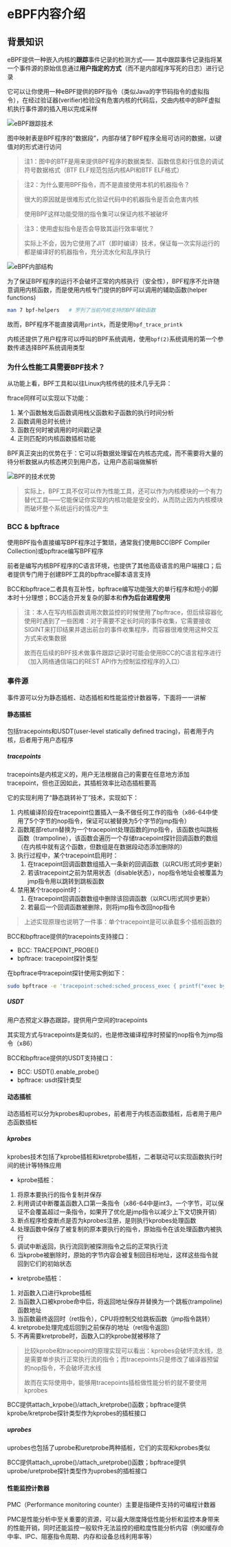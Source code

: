 # eBPF内容介绍

## 背景知识

eBPF提供一种嵌入内核的**跟踪**事件记录的检测方式——
其中跟踪事件记录指将某一个事件源的原始信息通过**用户指定的方式**（而不是内部程序写死的日志）进行记录

它可以让你使用一种eBPF提供的BPF指令（类似Java的字节码指令的虚拟指令），在经过验证器(verifier)检验没有危害内核的代码后，交由内核中的BPF虚拟机执行事件源的插入用以完成采样

![eBPF跟踪技术](../pic/1-1.jpg)

图中映射表是BPF程序的“数据段”，内部存储了BPF程序全局可访问的数据，以键值对的形式进行访问

> 注1：图中的BTF是用来提供BPF程序的数据类型、函数信息和行信息的调试符号数据格式（BTF ELF规范包括内核API和BTF ELF格式）

> 注2：为什么要用BPF指令，而不是直接使用本机的机器指令？
>
> 很大的原因就是很难形式化验证代码中的机器指令是否会危害内核
>
> 使用BPF这样功能受限的指令集可以保证内核不被破坏

> 注3：使用虚拟指令是否会导致其运行效率堪忧？
>
> 实际上不会，因为它使用了JIT（即时编译）技术，保证每一次实际运行的都是编译好的机器指令，充分流水化和乱序执行

![eBPF内部结构](../pic/1-2.jpg)

为了保证BPF程序的运行不会破坏正常的内核执行（安全性），BPF程序不允许随意调用内核函数，而是使用内核专门提供的BPF可以调用的辅助函数(helper functions)

```bash
man 7 bpf-helpers   # 罗列了当前内核支持的BPF辅助函数
```

故而，BPF程序不能直接调用`printk`，而是使用`bpf_trace_printk`

内核还提供了用户程序可以呼叫的BPF系统调用，使用`bpf(2)`系统调用的第一个参数传递选择BPF系统调用类型

### 为什么性能工具需要BPF技术？

从功能上看，BPF工具和以往Linux内核传统的技术几乎无异：

ftrace同样可以实现以下功能：

1. 某个函数触发后函数调用栈父函数和子函数的执行时间分析
2. 函数调用总时长统计
3. 函数在何时被调用的时间戳记录
4. 正则匹配的内核函数插桩功能

BPF真正突出的优势在于：它可以将数据处理留在内核态完成，而不需要将大量的待分析数据从内核态拷贝到用户态，让用户态前端做解析

![BPF的技术优势](../pic/1-3.jpg)

> 实际上，BPF工具不仅可以作为性能工具，还可以作为内核模块的一个有力替代工具——它能保证你实现的内核功能是安全的，从而防止因为内核模块而破坏整个系统运行的情况产生

### BCC & bpftrace

使用BPF指令直接编写BPF程序过于繁琐，通常我们使用BCC(BPF Compiler Collection)或bpftrace编写BPF程序

前者是编写内核BPF程序的C语言环境，也提供了其他高级语言的用户端接口；后者提供专门用于创建BPF工具的bpftrace脚本语言支持

BCC和bpftrace二者具有互补性，bpftrace编写功能强大的单行程序和短小的脚本时十分理想；BCC适合开发复杂的脚本和**作为后台进程使用**

> 注：本人在写内核函数调用次数监控的时候使用了bpftrace，但后续容器化使用时遇到了一些困难：对于需要不定长时间的事件收集，它需要接收SIGINT来打印结果并退出前台的事件收集程序，而容器很难使用这种交互方式来收集数据
>
> 故而在后续的BPF技术做事件跟踪记录时可能会使用BCC的C语言程序进行（加入网络通信端口的REST API作为控制监控程序的入口）

### 事件源

事件源可以分为静态插桩、动态插桩和性能监控计数器等，下面将一一讲解

#### 静态插桩

包括tracepoints和USDT(user-level statically defined tracing)，前者用于内核，后者用于用户态程序

##### tracepoints

tracepoints是内核定义的，用户无法根据自己的需要在任意地方添加tracepoint，但也正因如此，其插桩效率比动态插桩要高

它的实现利用了“静态跳转补丁”技术，实现如下：

1. 内核编译阶段在tracepoint位置插入一条不做任何工作的指令（x86-64中使用了5个字节的nop指令，保证可以被替换为5个字节的jmp指令）
2. 函数尾部return替换为一个tracepoint处理函数的jmp指令，该函数也叫跳板函数（trampoline），该函数会遍历一个存储tracepoint探针回调函数的数组（在内核中就有这个函数，但数组是在数据段动态添加删除的）
3. 执行过程中，某个tracepoint启用时：
   1. 在tracepoint回调函数数组插入一条新的回调函数（以RCU形式同步更新）
   2. 若该tracepoint之前为禁用状态（disable状态），nop指令地址会被覆盖为jmp指令用以跳转到跳板函数
4. 禁用某个tracepoint时：
   1. 在tracepoint回调函数数组中删除该回调函数（以RCU形式同步更新）
   2. 若最后一个回调函数被删除，则将jmp指令改回nop指令

> 上述实现原理也说明了一件事：单个tracepoint是可以承载多个插桩函数的

BCC和bpftrace提供的tracepoints支持接口：

- BCC: TRACEPOINT_PROBE()
- bpftrace: tracepoint探针类型

在bpftrace中tracepoint探针使用实例如下：

```bash
sudo bpftrace -e 'tracepoint:sched:sched_process_exec { printf("exec by %s\n", comm); }'
```

##### USDT

用户态预定义静态跟踪，提供用户空间的tracepoints

其实现方式与tracepoints是类似的，也是修改编译程序时预留的nop指令为jmp指令（x86）

BCC和bpftrace提供的USDT支持接口：

- BCC: USDT().enable_probe()
- bpftrace: usdt探针类型

#### 动态插桩

动态插桩可以分为kprobes和uprobes，前者用于内核态函数插桩，后者用于用户态函数插桩

##### kprobes

kprobes技术包括了kprobe插桩和kretprobe插桩，二者联动可以实现函数执行时间的统计等特殊应用

- kprobe插桩：

1. 将原本要执行的指令复制并保存
2. 利用调试中断覆盖函数入口第一条指令（x86-64中是int3，一个字节，可以保证不会覆盖超过一条指令，如果开了优化是jmp指令以减少上下文切换开销）
3. 断点程序检查断点是否为kprobes注册，是则执行kprobes处理函数
4. 处理函数中保存了被复制的原本要执行的指令，原始指令在该处理函数内被执行
5. 调试中断返回，执行流回到被探测指令之后的正常执行流
6. 当kprobe被删除时，原始的字节内容会被复制回目标地址，这样这些指令就回到它们的初始状态

- kretprobe插桩：

1. 对函数入口进行kprobe插桩
2. 当函数入口被kprobe命中后，将返回地址保存并替换为一个跳板(trampoline)函数地址
3. 当函数最终返回时（ret指令），CPU将控制交给跳板函数（jmp指令跳转）
4. kretprobe处理完成后回到之前保存的地址（ret指令返回）
5. 不再需要kretprobe时，函数入口的kprobe就被移除了

> 比较kprobe和tracepoint的原理实现可以看出：kprobes会破坏流水线，总是需要单步执行正常执行流的指令；而tracepoints只是修改了编译器预留的nop指令，不会破坏流水线
>
> 故而在实际使用中，能够用tracepoints插桩做性能分析的就不要使用kprobes

BCC提供attach_krpobe()/attach_kretprobe()函数；bpftrace提供kprobe/kretprobe探针类型作为kprobes的插桩接口

##### uprobes

uprobes也包括了uprobe和uretprobe两种插桩，它们的实现和kprobes类似

BCC提供attach_uprobe()/attach_uretprobe()函数；bpftrace提供uprobe/uretprobe探针类型作为uprobes的插桩接口

#### 性能监控计数器

PMC（Performance monitoring counter）主要是指硬件支持的可编程计数器

PMC是性能分析中至关重要的资源，可以最大限度降低性能分析和监控本身带来的性能开销，同时还能监控一般软件无法监控的细粒度性能分析内容（例如缓存命中率、IPC、阻塞指令周期、内存和设备总线利用率等）
